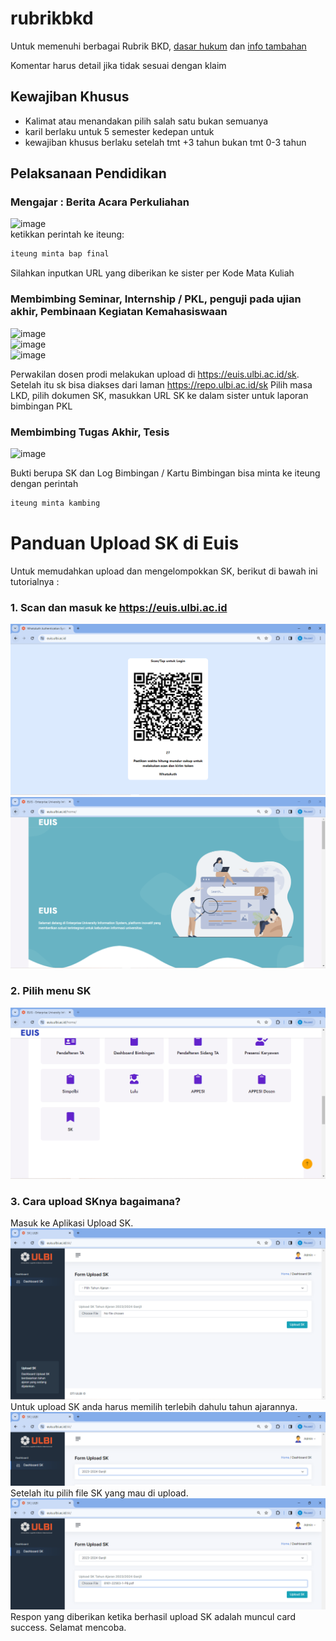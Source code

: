 # rubrikbkd
Untuk memenuhi berbagai Rubrik BKD, [dasar hukum](./kepdirjendikti2021.pdf) dan [info tambahan](./rubrik.pdf)

Komentar harus detail jika tidak sesuai dengan klaim 

## Kewajiban Khusus

* Kalimat atau menandakan pilih salah satu bukan semuanya
* karil berlaku untuk 5 semester kedepan untuk
* kewajiban khusus berlaku setelah tmt +3 tahun bukan tmt 0-3 tahun

## Pelaksanaan Pendidikan

### Mengajar : Berita Acara Perkuliahan

![image](https://github.com/repoulbi/rubrikbkd/assets/11188109/6532e5c4-1e96-4cce-9e4c-d7e7c3109a3d)  
ketikkan perintah ke iteung:
```txt
iteung minta bap final
```
Silahkan inputkan URL yang diberikan ke sister per Kode Mata Kuliah

### Membimbing Seminar, Internship / PKL, penguji pada ujian akhir, Pembinaan Kegiatan Kemahasiswaan

![image](https://github.com/repoulbi/rubrikbkd/assets/11188109/77fce588-2dd1-4216-995f-43f949a33afb)  
![image](https://github.com/repoulbi/rubrikbkd/assets/11188109/eca0d530-7075-46fa-a9fb-6fca7f151757)  
![image](https://github.com/repoulbi/rubrikbkd/assets/11188109/71b4956e-7aab-435c-a77f-606c1ac94bc1)

Perwakilan dosen prodi melakukan upload di https://euis.ulbi.ac.id/sk. Setelah itu sk bisa diakses dari laman https://repo.ulbi.ac.id/sk 
Pilih masa LKD, pilih dokumen SK, masukkan URL SK ke dalam sister untuk laporan bimbingan PKL

### Membimbing Tugas Akhir, Tesis

![image](https://github.com/repoulbi/rubrikbkd/assets/11188109/6780f469-8599-4b36-a336-969f346fd8b3)  

Bukti berupa SK dan Log Bimbingan / Kartu Bimbingan bisa minta ke iteung dengan perintah
```txt
iteung minta kambing
```

# Panduan Upload SK di Euis
Untuk memudahkan upload dan mengelompokkan SK, berikut di bawah ini tutorialnya :

### 1. Scan dan masuk ke https://euis.ulbi.ac.id
![Login Euis](assets/1.PNG)
![Masuk Euis](assets/2.PNG)

### 2. Pilih menu SK
![Menu SK](assets/3.PNG)

### 3. Cara upload SKnya bagaimana?
Masuk ke Aplikasi Upload SK.
![Masuk ke SK](assets/4.PNG)
Untuk upload SK anda harus memilih terlebih dahulu tahun ajarannya.
![Memilih Tahun Ajaran](assets/5.PNG)
Setelah itu pilih file SK yang mau di upload.
![Pilih File SK](assets/6.PNG)
Respon yang diberikan ketika berhasil upload SK adalah muncul card success. Selamat mencoba.
